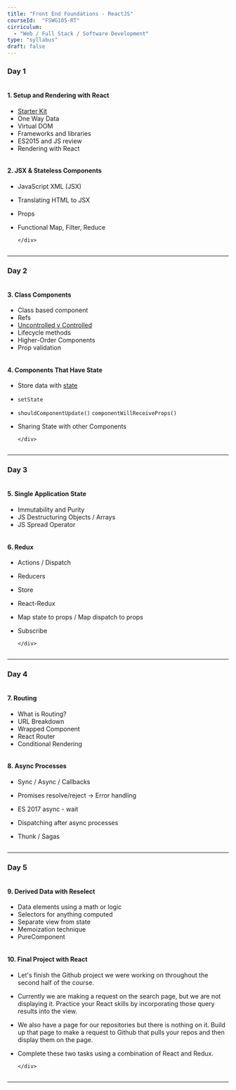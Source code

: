 ```yaml
---
title: "Front End Foundations - ReactJS" 
courseId:  "FSWG105-RT"
cirriculum: 
  - "Web / Full Stack / Software Development"
type: "syllabus"
draft: false
---
```


### Day 1

<div class="row">
<div class="column">

#### 1. Setup and Rendering with React

* [Starter Kit](https://repo.exeterlms.com/documents/React/L1/react-setup.zip)
* One Way Data
* Virtual DOM
* Frameworks and libraries
* ES2015 and JS review
* Rendering with React

</div>
<div class="column">

#### 2. JSX & Stateless Components

* JavaScript XML (JSX)
* Translating HTML to JSX
* Props
* Functional Map, Filter, Reduce

      </div>

  </div>

---

### Day 2

<div class="row">
<div class="column">

#### 3. Class Components

* Class based component
* Refs
* [Uncontrolled v Controlled](https://reactjs.org/docs/uncontrolled-components.html)
* Lifecycle methods
* Higher-Order Components
* Prop validation

</div>
<div class="column">

#### 4. Components That Have State

* Store data with [state](https://reactjs.org/docs/state-and-lifecycle.html)
* `setState`
* `shouldComponentUpdate()` `componentWillReceiveProps()`
* Sharing State with other Components

      </div>

  </div>

---

### Day 3

<div class="row">
<div class="column">

#### 5. Single Application State

* Immutability and Purity
* JS Destructuring Objects / Arrays
* JS Spread Operator

</div>
<div class="column">

#### 6. Redux

* Actions / Dispatch
* Reducers
* Store
* React-Redux
* Map state to props / Map dispatch to props
* Subscribe

      </div>

  </div>

---

### Day 4

<div class="row">
<div class="column">

#### 7. Routing

* What is Routing?
* URL Breakdown
* Wrapped Component
* React Router
* Conditional Rendering

</div>
<div class="column">

#### 8. Async Processes

* Sync / Async / Callbacks
* Promises resolve/reject -> Error handling
* ES 2017 async - wait
* Dispatching after async processes
* Thunk / Sagas

  </div>

  </div>

---

### Day 5

<div class="row">
<div class="column">

#### 9. Derived Data with Reselect

* Data elements using a math or logic
* Selectors for anything computed
* Separate view from state
* Memoization technique
* PureComponent

</div>
<div class="column">

#### 10. Final Project with React

* Let's finish the Github project we were working on throughout the second half of the course.

* Currently we are making a request on the search page, but we are not displaying it. Practice your React skills by incorporating those query results into the view.

* We also have a page for our repositories but there is nothing on it. Build up that page to make a request to Github that pulls your repos and then display them on the page.

* Complete these two tasks using a combination of React and Redux.

      </div>

  </div>

---
